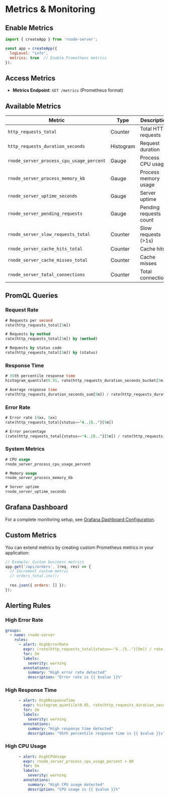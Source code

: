 # Metrics & Monitoring

## Enable Metrics

```javascript
import { createApp } from 'rnode-server';

const app = createApp({ 
  logLevel: "info", 
  metrics: true  // Enable Prometheus metrics
});
```

## Access Metrics

- **Metrics Endpoint**: `GET /metrics` (Prometheus format)

## Available Metrics

| Metric | Type | Description | Labels |
|--------|------|-------------|---------|
| `http_requests_total` | Counter | Total HTTP requests | `method`, `path`, `status` |
| `http_requests_duration_seconds` | Histogram | Request duration | `method`, `path`, `status` |
| `rnode_server_process_cpu_usage_percent` | Gauge | Process CPU usage | - |
| `rnode_server_process_memory_kb` | Gauge | Process memory usage | - |
| `rnode_server_uptime_seconds` | Gauge | Server uptime | - |
| `rnode_server_pending_requests` | Gauge | Pending requests count | - |
| `rnode_server_slow_requests_total` | Counter | Slow requests (>1s) | `method`, `path`, `duration_range` |
| `rnode_server_cache_hits_total` | Counter | Cache hits | - |
| `rnode_server_cache_misses_total` | Counter | Cache misses | - |
| `rnode_server_total_connections` | Counter | Total connections | - |

## PromQL Queries

### Request Rate
```sql
# Requests per second
rate(http_requests_total[5m])

# Requests by method
rate(http_requests_total[5m]) by (method)

# Requests by status code
rate(http_requests_total[5m]) by (status)
```

### Response Time
```sql
# 95th percentile response time
histogram_quantile(0.95, rate(http_requests_duration_seconds_bucket[5m]))

# Average response time
rate(http_requests_duration_seconds_sum[5m]) / rate(http_requests_duration_seconds_count[5m])
```

### Error Rate
```sql
# Error rate (4xx, 5xx)
rate(http_requests_total{status=~"4..|5.."}[5m])

# Error percentage
(rate(http_requests_total{status=~"4..|5.."}[5m]) / rate(http_requests_total[5m])) * 100
```

### System Metrics
```sql
# CPU usage
rnode_server_process_cpu_usage_percent

# Memory usage
rnode_server_process_memory_kb

# Server uptime
rnode_server_uptime_seconds
```

## Grafana Dashboard

For a complete monitoring setup, see [Grafana Dashboard Configuration](./grafana-dashboard.md).

## Custom Metrics

You can extend metrics by creating custom Prometheus metrics in your application:

```javascript
// Example: Custom business metrics
app.get('/api/orders', (req, res) => {
  // Increment custom metric
  // orders_total.inc();
  
  res.json({ orders: [] });
});
```

## Alerting Rules

### High Error Rate
```yaml
groups:
  - name: rnode-server
    rules:
      - alert: HighErrorRate
        expr: (rate(http_requests_total{status=~"4..|5.."}[5m]) / rate(http_requests_total[5m])) * 100 > 5
        for: 2m
        labels:
          severity: warning
        annotations:
          summary: "High error rate detected"
          description: "Error rate is {{ $value }}%"
```

### High Response Time
```yaml
      - alert: HighResponseTime
        expr: histogram_quantile(0.95, rate(http_requests_duration_seconds_bucket[5m])) > 1
        for: 2m
        labels:
          severity: warning
        annotations:
          summary: "High response time detected"
          description: "95th percentile response time is {{ $value }}s"
```

### High CPU Usage
```yaml
      - alert: HighCPUUsage
        expr: rnode_server_process_cpu_usage_percent > 80
        for: 5m
        labels:
          severity: warning
        annotations:
          summary: "High CPU usage detected"
          description: "CPU usage is {{ $value }}%"
```
